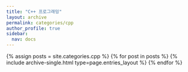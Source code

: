 ```yaml
---
title: "C++ 프로그래밍"
layout: archive
permalink: categories/cpp
author_profile: true
sidebar:
  nav: docs
---
```


{% assign posts = site.categories.cpp %}
{% for post in posts %} {% include archive-single.html type=page.entries_layout %} {% endfor %}
